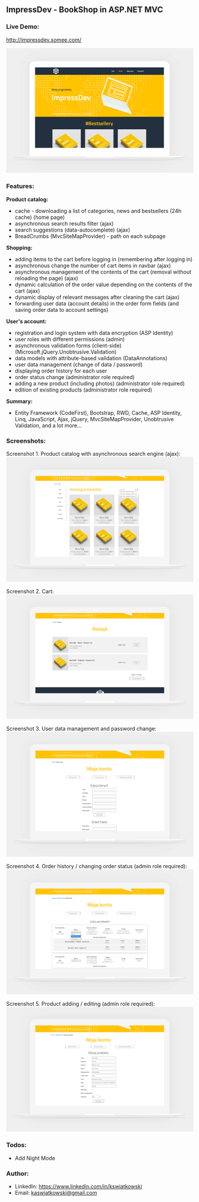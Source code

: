 ## ImpressDev - BookShop in ASP.NET MVC
### Live Demo: 
http://impressdev.somee.com/

![](Screenshots/screenshot%20(1).png)

### Features:

**Product catalog:**
 - cache - downloading a list of categories, news and bestsellers (24h cache) (home page)
 - asynchronous search results filter (ajax)
 - search suggestions (data-autocomplete) (ajax)
 - BreadCrumbs (MvcSiteMapProvider) - path on each subpage
 
**Shopping:**
 - adding items to the cart before logging in (remembering after logging in)
 - asynchronous change the number of cart items in navbar (ajax)
 - asynchronous management of the contents of the cart (removal without reloading the page) (ajax)
 - dynamic calculation of the order value depending on the contents of the cart (ajax)
 - dynamic display of relevant messages after cleaning the cart (ajax)
 - forwarding user data (account details) in the order form fields (and saving order data to account settings)

**User's account:**
 - registration and login system with data encryption (ASP Identity)
 - user roles with different permissions (admin)
 - asynchronous validation forms (client-side) (Microsoft.jQuery.Unobtrusive.Validation)
 - data models with attribute-based validation (DataAnnotations)
 - user data management (change of data / password)
 - displaying order history for each user
 - order status change (administrator role required)
 - adding a new product (including photos) (administrator role required)
 - edition of existing products (administrator role required)

**Summary:**
  - Entity Framework (CodeFirst), Bootstrap, RWD, Cache, ASP Identity, Linq, JavaScript, Ajax, jQuery, MvcSiteMapProvider, Unobtrusive Validation, and a lot more...
  
  ### Screenshots:
Screenshot 1. Product catalog with asynchronous search engine (ajax):
![](Screenshots/screenshot%20(2).png)

Screenshot 2. Cart:
![](Screenshots/screenshot%20(3).png)

Screenshot 3. User data management and password change:
![](Screenshots/screenshot%20(4).png)

Screenshot 4. Order history / changing order status (admin role required):
![](Screenshots/screenshot%20(5).png)

Screenshot 5. Product adding / editing (admin role required):
![](Screenshots/screenshot%20(6).png)

### Todos:

 - Add Night Mode
 
 ### Author:
 - LinkedIn: https://www.linkedin.com/in/kswiatkowski
 - Email: kaswiatkowski@gmail.com
